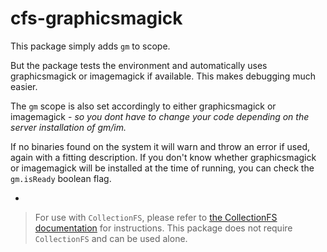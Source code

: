 cfs-graphicsmagick
=========================

This package simply adds `gm` to scope.

But the package tests the environment and automatically uses graphicsmagick or imagemagick if available. This makes debugging much easier.

The `gm` scope is also set accordingly to either graphicsmagick or imagemagick - *so you dont have to change your code depending on the server installation of gm/im.*

If no binaries found on the system it will warn and throw an error if used, again with a fitting description. If you don't know whether graphicsmagick or imagemagick will be installed at the time of running, you can check the `gm.isReady` boolean flag.

-

> For use with `CollectionFS`, please refer to [the CollectionFS documentation](https://github.com/CollectionFS/Meteor-CollectionFS#image-manipulation) for instructions. This package does not require `CollectionFS` and can be used alone.
